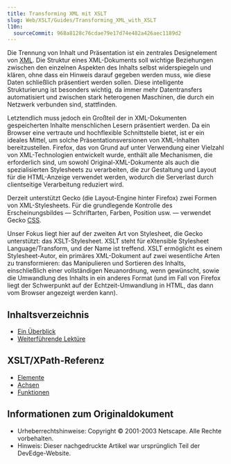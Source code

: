 ```yaml
---
title: Transforming XML mit XSLT
slug: Web/XSLT/Guides/Transforming_XML_with_XSLT
l10n:
  sourceCommit: 968a8128c76cdae79e17d74e482a426aec1189d2
---
```


Die Trennung von Inhalt und Präsentation ist ein zentrales Designelement von [XML](/de/docs/Web/XML). Die Struktur eines XML-Dokuments soll wichtige Beziehungen zwischen den einzelnen Aspekten des Inhalts selbst widerspiegeln und klären, ohne dass ein Hinweis darauf gegeben werden muss, wie diese Daten schließlich präsentiert werden sollen. Diese intelligente Strukturierung ist besonders wichtig, da immer mehr Datentransfers automatisiert und zwischen stark heterogenen Maschinen, die durch ein Netzwerk verbunden sind, stattfinden.

Letztendlich muss jedoch ein Großteil der in XML-Dokumenten gespeicherten Inhalte menschlichen Lesern präsentiert werden. Da ein Browser eine vertraute und hochflexible Schnittstelle bietet, ist er ein ideales Mittel, um solche Präsentationsversionen von XML-Inhalten bereitzustellen. Firefox, das von Grund auf unter Verwendung einer Vielzahl von XML-Technologien entwickelt wurde, enthält alle Mechanismen, die erforderlich sind, um sowohl Original-XML-Dokumente als auch die spezialisierten Stylesheets zu verarbeiten, die zur Gestaltung und Layout für die HTML-Anzeige verwendet werden, wodurch die Serverlast durch clientseitige Verarbeitung reduziert wird.

Derzeit unterstützt Gecko (die Layout-Engine hinter Firefox) zwei Formen von XML-Stylesheets. Für die grundlegende Kontrolle des Erscheinungsbildes — Schriftarten, Farben, Position usw. — verwendet Gecko [CSS](/de/docs/Web/CSS).

Unser Fokus liegt hier auf der zweiten Art von Stylesheet, die Gecko unterstützt: das XSLT-Stylesheet. XSLT steht für eXtensible Stylesheet Language/Transform, und der Name ist treffend. XSLT ermöglicht es einem Stylesheet-Autor, ein primäres XML-Dokument auf zwei wesentliche Arten zu transformieren: das Manipulieren und Sortieren des Inhalts, einschließlich einer vollständigen Neuanordnung, wenn gewünscht, sowie die Umwandlung des Inhalts in ein anderes Format (und im Fall von Firefox liegt der Schwerpunkt auf der Echtzeit-Umwandlung in HTML, das dann vom Browser angezeigt werden kann).

## Inhaltsverzeichnis

- [Ein Überblick](/de/docs/Web/XSLT/Guides/Transforming_XML_with_XSLT/An_Overview)
- [Weiterführende Lektüre](/de/docs/Web/XSLT/Guides/Transforming_XML_with_XSLT/For_Further_Reading)

## XSLT/XPath-Referenz

- [Elemente](/de/docs/Web/XSLT/Reference/Element)
- [Achsen](/de/docs/Web/XPath/Axes)
- [Funktionen](/de/docs/Web/XPath/Functions)

## Informationen zum Originaldokument

- Urheberrechtshinweise: Copyright © 2001-2003 Netscape. Alle Rechte vorbehalten.
- Hinweis: Dieser nachgedruckte Artikel war ursprünglich Teil der DevEdge-Website.
